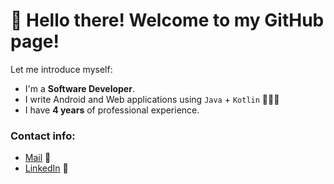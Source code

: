 # 👋 Hello there! Welcome to my GitHub page!

Let me introduce myself:

- I'm a **Software Developer**.
- I write Android and Web applications using `Java` + `Kotlin` 👨🏻‍💻
- I have **4 years** of professional experience.
  
### Contact info:
- [Mail](omarkarimli.361@gmail.com) 📧
- [LinkedIn](https://www.linkedin.com/in/omarkarimli/) 💼
